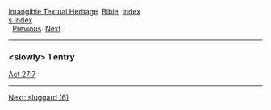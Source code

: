 [Intangible Textual Heritage](../../index)  [Bible](../index) 
[Index](index)   
[s Index](_s_)  
  [Previous](c10580)  [Next](c10582) 

------------------------------------------------------------------------

### &lt;slowly&gt; 1 entry

[Act 27:7](../kjv/act027.htm#007)  

------------------------------------------------------------------------

[Next: sluggard (6)](c10582)
